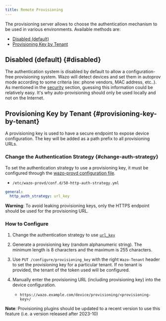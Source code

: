 ```yaml
---
title: Remote Provisioning
---
```


The provisioning server allows to choose the authentication mechanism to be used in various
environments. Available methods are:

- [Disabled (default)](#disabled)
- [Provisioning Key by Tenant](#provisioning-key-by-tenant)

## Disabled (default) {#disabled}

The authentication system is disabled by default to allow a configuration-free provisioning system.
Wazo will detect devices and set them in autoprov mode according to some criteria (ex: phone
vendors, MAC address, etc..). As mentioned in the
[security](/uc-doc/administration/provisioning/adv_configuration#provd-security) section, guessing
this information could be relatively easy. It's why auto-provisioning should only be used locally
and not on the Internet.

## Provisioning Key by Tenant {#provisioning-key-by-tenant}

A provisioning key is used to have a secure endpoint to expose device configuration. The key will be
added as a path prefix to all provisioning URLs.

### Change the Authentication Strategy {#change-auth-strategy}

To set the authentication strategy to use a provisioning key, it must be configured through the
[wazo-provd configuration file](/uc-doc/system/configuration_files#wazo-provd).

- `/etc/wazo-provd/conf.d/50-http-auth-strategy.yml`

```yaml
general:
  http_auth_strategy: url_key
```

**Warning**: To avoid leaking provisioning keys, only the HTTPS endpoint should be used for the
provisioning URL.

### How to Configure

1. Change the authentication strategy to use [`url_key`](#change-auth-strategy)
2. Generate a provisioning key (random alphanumeric string). The minimum length is 8 characters and
   the maximum is 255 characters.
3. Use `PUT /configure/provisioning_key` with the right `Wazo-Tenant` header to set the provisioning
   key for a particular tenant. If no tenant is provided, the tenant of the token used will be
   configured.
4. Manually enter the provisioning URL (including provisioning key) into the device configuration.

   - `https://wazo.example.com/device/provisioning/<provisioning-key>/`

**Note**: Provisioning plugins should be updated to a recent version to use this feature (i.e. a
version released after 2023-10)
